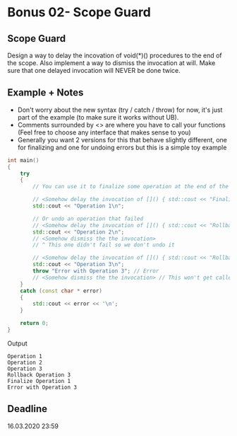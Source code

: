 # Bonus 02- Scope Guard

## Scope Guard

Design a way to delay the incovation of void(\*)() procedures to the end of the scope. Also implement a way to dismiss the invocation at will. Make sure that one delayed invocation will NEVER be done twice.

## Example + Notes

- Don't worry about the new syntax (try / catch / throw) for now, it's just part of the example (to make sure it works without UB).
- Comments surrounded by <> are where you have to call your functions (Feel free to choose any interface that makes sense to you)
- Generally you want 2 versions for this that behave slightly different, one for finalizing and one for undoing errors but this is a simple toy example

```c++
int main()
{
    try
    {
        // You can use it to finalize some operation at the end of the scope

        // <Somehow delay the invocation of []() { std::cout << "Finalize Operation 1\n"; }>
        std::cout << "Operation 1\n";

        // Or undo an operation that failed
        // <Somehow delay the invocation of []() { std::cout << "Rollback Operation 2\n"; }>
        std::cout << "Operation 2\n";
        // <Somehow dismiss the the invocation>
        // ^ This one didn't fail so we don't undo it

        // <Somehow delay the invocation of []() { std::cout << "Rollback Operation 3\n"; }>
        std::cout << "Operation 3\n";
        throw "Error with Operation 3"; // Error
        // <Somehow dismiss the the invocation> // This won't get called because of the error above
    }
    catch (const char * error)
    {
        std::cout << error << '\n';
    }

    return 0;
}
```

Output

```
Operation 1
Operation 2
Operation 3
Rollback Operation 3
Finalize Operation 1
Error with Operation 3
```

## Deadline

16.03.2020 23:59